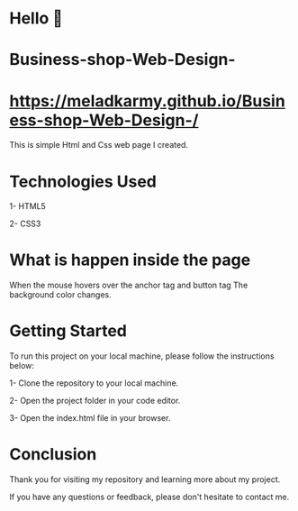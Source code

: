 # Hello 👋
# Business-shop-Web-Design-
# https://meladkarmy.github.io/Business-shop-Web-Design-/

This is simple Html and Css web page I created.


# Technologies Used
1- HTML5

2- CSS3

# What is happen inside the page

When the mouse hovers over the anchor tag and button tag The background color changes.



# Getting Started
To run this project on your local machine, please follow the instructions below:

1- Clone the repository to your local machine.

2- Open the project folder in your code editor.

3- Open the index.html file in your browser.

# Conclusion

Thank you for visiting my repository and learning more about my project.

If you have any questions or feedback, please don't hesitate to contact me.
